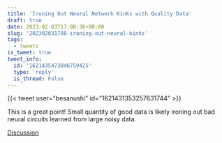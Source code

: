 ```yaml
---
title: 'Ironing Out Neural Network Kinks with Quality Data'
draft: true
date: 2023-02-03T17:08:36+00:00
slug: '202302031708-ironing-out-neural-kinks'
tags:
  - tweets
is_tweet: true
tweet_info:
  id: '1621435473846759425'
  type: 'reply'
  is_thread: False
---
```




{{< tweet user="besanushi" id="1621431353257631744" >}}

This is a great point! Small quantity of good data is likely ironing out bad neural circuits learned from large noisy data.

[Discussion](https://x.com/sytelus/status/1621435473846759425)
